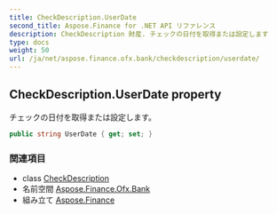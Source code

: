 ```yaml
---
title: CheckDescription.UserDate
second_title: Aspose.Finance for .NET API リファレンス
description: CheckDescription 財産. チェックの日付を取得または設定します
type: docs
weight: 50
url: /ja/net/aspose.finance.ofx.bank/checkdescription/userdate/
---
```

## CheckDescription.UserDate property

チェックの日付を取得または設定します。

```csharp
public string UserDate { get; set; }
```

### 関連項目

* class [CheckDescription](../)
* 名前空間 [Aspose.Finance.Ofx.Bank](../../checkdescription/)
* 組み立て [Aspose.Finance](../../../)


